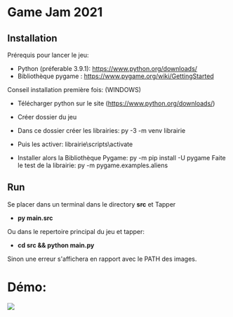 # Game Jam 2021

## Installation

Prérequis pour lancer le jeu:
- Python (préferable 3.9.1): https://www.python.org/downloads/
- Bibliothèque pygame : https://www.pygame.org/wiki/GettingStarted

Conseil installation première fois: (WINDOWS)

- Télécharger python sur le site (https://www.python.org/downloads/)
- Créer dossier du jeu

- Dans ce dossier créer les librairies: py -3 -m venv librairie
- Puis les activer: librairie\scripts\activate

- Installer alors la Bibliothèque Pygame: py -m pip install -U pygame
Faite le test de la librairie: py -m pygame.examples.aliens

## Run

Se placer dans un terminal dans le directory **src** et Tapper 
- **py main.src**

Ou dans le repertoire principal du jeu et tapper: 
- **cd src && python main.py**

Sinon une erreur s'affichera en rapport avec le PATH des images.

# Démo: 

<img src = "view.gif">